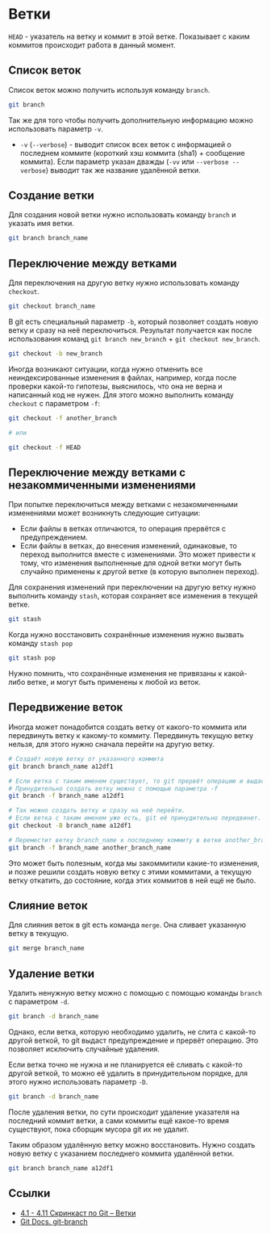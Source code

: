 # Ветки

`HEAD` - указатель на ветку и коммит в этой ветке. Показывает с каким коммитов происходит работа в данный момент.

## Список веток

Список веток можно получить используя команду `branch`.

```bash
git branch
```

Так же для того чтобы получить дополнительную информацию можно использовать параметр `-v`.

- `-v` (`--verbose`) - выводит список всех веток с информацией о последнем коммите (короткий хэш коммита (sha1) + сообщение коммита). Если параметр указан дважды (`-vv` или `--verbose --verbose`) выводит так же название удалённой ветки.

## Создание ветки

Для создания новой ветки нужно использовать команду `branch` и указать имя ветки.

```bash
git branch branch_name
```

## Переключение между ветками

Для переключения на другую ветку нужно использовать команду `checkout`.

```bash
git checkout branch_name
```

В git есть специальный параметр `-b`, который позволяет создать новую ветку и сразу на неё переключиться. Результат получается как после использования команд `git branch new_branch` + `git checkout new_branch`.

```bash
git checkout -b new_branch
```

Иногда возникают ситуации, когда нужно отменить все неиндексированные изменения в файлах, например, когда после проверки какой-то гипотезы, выяснилось, что она не верна и написанный код не нужен. Для этого можно выполнить команду `checkout` с параметром `-f`:

```bash
git checkout -f another_branch

# или

git checkout -f HEAD
```

## Переключение между ветками с незакоммиченными изменениями

При попытке переключиться между ветками с незакомиченными изменениями может возникнуть следующие ситуации:

- Если файлы в ветках отличаются, то операция прервётся с предупреждением.
- Если файлы в ветках, до внесения изменений, одинаковые, то переход выполнится вместе с изменениями. Это может привести к тому, что изменения выполненные для одной ветки могут быть случайно применены к другой ветке (в которую выполнен переход).

Для сохранения изменений при переключении на другую ветку нужно выполнить команду `stash`, которая сохраняет все изменения в текущей ветке.

```bash
git stash
```

Когда нужно восстановить сохранённые изменения нужно вызвать команду `stash pop`

```bash
git stash pop
```

Нужно помнить, что сохранённые изменения не привязаны к какой-либо ветке, и могут быть применены к любой из веток.

## Передвижение веток

Иногда может понадобится создать ветку от какого-то коммита или передвинуть ветку к какому-то коммиту. Передвинуть текущую ветку нельзя, для этого нужно сначала перейти на другую ветку.

```bash
# Создаёт новую ветку от указанного коммита
git branch branch_name a12df1

# Если ветка с таким именем существует, то git прервёт операцию и выдаст предупреждение.
# Принудительно создать ветку можно с помощью параметра -f
git branch -f branch_name a12df1

# Так можно создать ветку и сразу на неё перейти.
# Если ветка с таким именем уже есть, git её принудительно передвинет.
git checkout -B branch_name a12df1

# Переместит ветку branch_name к последнему коммиту в ветке another_branch_name
git branch -f branch_name another_branch_name
```

Это может быть полезным, когда мы закоммитили какие-то изменения, и позже решили создать новую ветку с этими коммитами, а текущую ветку откатить, до состояние, когда этих коммитов в ней ещё не было.

## Слияние веток

Для слияния веток в git есть команда `merge`. Она сливает указанную ветку в текущую.

```bash
git merge branch_name
```

## Удаление ветки

Удалить ненужную ветку можно с помощью с помощью команды `branch` с параметром `-d`.

```bash
git branch -d branch_name
```

Однако, если ветка, которую необходимо удалить, не слита с какой-то другой веткой, то git выдаст предупреждение и прервёт операцию. Это позволяет исключить случайные удаления.

Если ветка точно не нужна и не планируется её сливать с какой-то другой веткой, то можно её удалить в принудительном порядке, для этого нужно использовать параметр `-D`.

```bash
git branch -d branch_name
```

После удаления ветки, по сути происходит удаление указателя на последний коммит ветки, а сами коммиты ещё какое-то время существуют, пока сборщик мусора git их не удалит.

Таким образом удалённую ветку можно восстановить. Нужно создать новую ветку с указанием последнего коммита удалённой ветки.

```bash
git branch branch_name a12df1
```

## Ссылки

- [4.1 - 4.11 Скринкаст по Git – Ветки](https://www.youtube.com/watch?v=A9C7lJMaf1M&list=PLDyvV36pndZHkDRik6kKF6gSb0N0W995h&index=20)
- [Git Docs. git-branch](https://git-scm.com/docs/git-branch)
